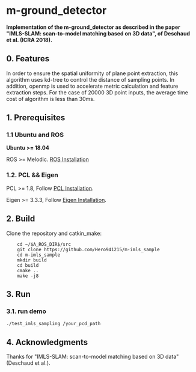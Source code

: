 # m-ground_detector

**Implementation of the m-ground_detector as described in the paper "IMLS-SLAM: scan-to-model matching based on 3D data", of Deschaud et al. (ICRA 2018).**

## 0. Features
In order to ensure the spatial uniformity of plane point extraction, this algorithm uses kd-tree to control the distance of sampling points. In addition, openmp is used to accelerate metric calculation and feature extraction steps. For the case of 20000 3D point inputs, the average time cost of algorithm is less than 30ms.

## 1. Prerequisites
### 1.1 **Ubuntu** and **ROS**
**Ubuntu >= 18.04**

ROS    >= Melodic. [ROS Installation](http://wiki.ros.org/ROS/Installation)

### 1.2. **PCL && Eigen**
PCL    >= 1.8,   Follow [PCL Installation](http://www.pointclouds.org/downloads/linux.html).

Eigen  >= 3.3.3, Follow [Eigen Installation](http://eigen.tuxfamily.org/index.php?title=Main_Page).

## 2. Build

Clone the repository and catkin_make:

```
    cd ~/$A_ROS_DIR$/src
    git clone https://github.com/Hero941215/m-imls_sample
    cd m-imls_sample
    mkdir build
    cd build
    cmake ..
    make -j8
```

## 3. Run
### 3.1. **run demo**

    ./test_imls_sampling /your_pcd_path

## 4. Acknowledgments

Thanks for "IMLS-SLAM: scan-to-model matching based on 3D data"(Deschaud et al.).

